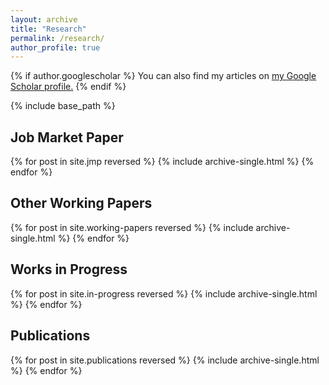 ```yaml
---
layout: archive
title: "Research"
permalink: /research/
author_profile: true
---
```


{% if author.googlescholar %}
  You can also find my articles on <u><a href="{{author.googlescholar}}">my Google Scholar profile</a>.</u>
{% endif %}

{% include base_path %}

## Job Market Paper

{% for post in site.jmp reversed %}
  {% include archive-single.html %}
{% endfor %}

## Other Working Papers

{% for post in site.working-papers reversed %}
  {% include archive-single.html %}
{% endfor %}

## Works in Progress

{% for post in site.in-progress reversed %}
  {% include archive-single.html %}
{% endfor %}

## Publications

{% for post in site.publications reversed %}
  {% include archive-single.html %}
{% endfor %}